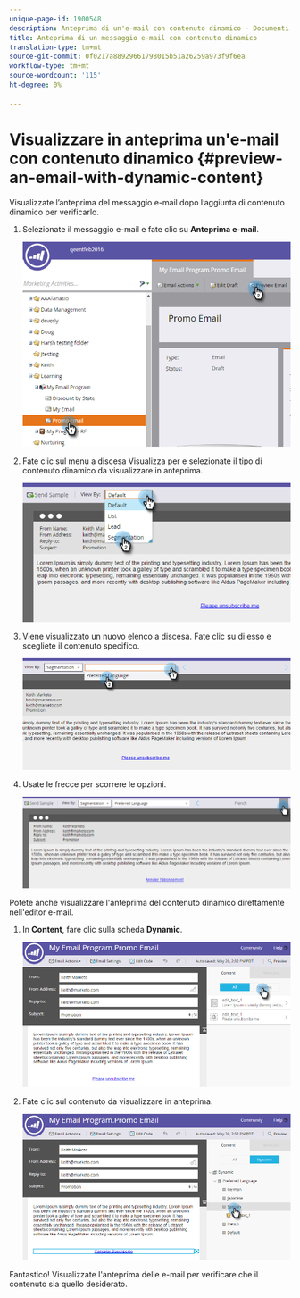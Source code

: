 ```yaml
---
unique-page-id: 1900548
description: Anteprima di un'e-mail con contenuto dinamico - Documenti Marketo - Documentazione del prodotto
title: Anteprima di un messaggio e-mail con contenuto dinamico
translation-type: tm+mt
source-git-commit: 0f0217a88929661798015b51a26259a973f9f6ea
workflow-type: tm+mt
source-wordcount: '115'
ht-degree: 0%

---
```



# Visualizzare in anteprima un&#39;e-mail con contenuto dinamico {#preview-an-email-with-dynamic-content}

Visualizzate l’anteprima del messaggio e-mail dopo l’aggiunta di contenuto dinamico per verificarlo.

1. Selezionate il messaggio e-mail e fate clic su **Anteprima e-mail**.

   ![](assets/one-3.png)

1. Fate clic sul menu a discesa Visualizza per e selezionate il tipo di contenuto dinamico da visualizzare in anteprima.

   ![](assets/two-3.png)

1. Viene visualizzato un nuovo elenco a discesa. Fate clic su di esso e scegliete il contenuto specifico.

   ![](assets/three-2.png)

1. Usate le frecce per scorrere le opzioni.

   ![](assets/four-1.png)

Potete anche visualizzare l&#39;anteprima del contenuto dinamico direttamente nell&#39;editor e-mail.

1. In **Content**, fare clic sulla scheda **Dynamic**.

   ![](assets/five-1.png)

1. Fate clic sul contenuto da visualizzare in anteprima.

   ![](assets/six.png)

Fantastico! Visualizzate l&#39;anteprima delle e-mail per verificare che il contenuto sia quello desiderato.
